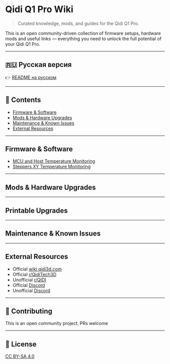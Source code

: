 # Qidi Q1 Pro Wiki

> Curated knowledge, mods, and guides for the Qidi Q1 Pro.

This is an open community-driven collection of firmware setups, hardware mods and useful links — everything you need to unlock the full potential of your Qidi Q1 Pro.

---

## 🇷🇺 Русская версия

👉 [README на русском](README.ru.md)

---

## 📑 Contents

- [Firmware & Software](#firmware--software)
- [Mods & Hardware Upgrades](#mods--hardware-upgrades)
- [Maintenance & Known Issues](#maintenance--known-issues)
- [External Resources](#external-resources)

---

## Firmware & Software
- [MCU and Host Temperature Monitoring](docs/host-temp-fluidd.md)
- [Steppers XY Temperature Monitoring](docs/fluidd-drivers-temp.md)

---

## Mods & Hardware Upgrades


---

## Printable Upgrades


---

## Maintenance & Known Issues

---

## External Resources

- Official [wiki qidi3d.com](https://wiki.qidi3d.com/en/Q1-Pro)
- Official [r/QidiTech3D ](https://www.reddit.com/r/QidiTech3D)
- Unofficial [r/QIDI](https://www.reddit.com/r/QIDI)
- Official [Discord](https://discord.gg/ygRPsMfR)
- Unofficial [Discord](https://discord.gg/aQBF34zT)
---

## 🤝 Contributing

This is an open community project. PRs welcome


---

## 📝 License

[CC BY-SA 4.0](https://creativecommons.org/licenses/by-sa/4.0/)
